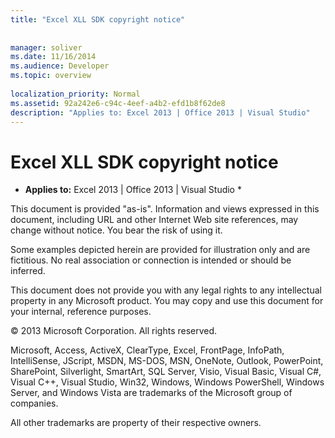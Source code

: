 ```yaml
---
title: "Excel XLL SDK copyright notice"
 
 
manager: soliver
ms.date: 11/16/2014
ms.audience: Developer
ms.topic: overview
 
localization_priority: Normal
ms.assetid: 92a242e6-c94c-4eef-a4b2-efd1b8f62de8
description: "Applies to: Excel 2013 | Office 2013 | Visual Studio"
---
```


# Excel XLL SDK copyright notice

 * **Applies to:** Excel 2013 | Office 2013 | Visual Studio * 
  
This document is provided "as-is". Information and views expressed in this document, including URL and other Internet Web site references, may change without notice. You bear the risk of using it. 
  
Some examples depicted herein are provided for illustration only and are fictitious. No real association or connection is intended or should be inferred.
  
This document does not provide you with any legal rights to any intellectual property in any Microsoft product. You may copy and use this document for your internal, reference purposes. 
  
© 2013 Microsoft Corporation. All rights reserved.
  
Microsoft, Access, ActiveX, ClearType, Excel, FrontPage, InfoPath, IntelliSense, JScript, MSDN, MS-DOS, MSN, OneNote, Outlook, PowerPoint, SharePoint, Silverlight, SmartArt, SQL Server, Visio, Visual Basic, Visual C#, Visual C++, Visual Studio, Win32, Windows, Windows PowerShell, Windows Server, and Windows Vista are trademarks of the Microsoft group of companies.
  
All other trademarks are property of their respective owners.
  

